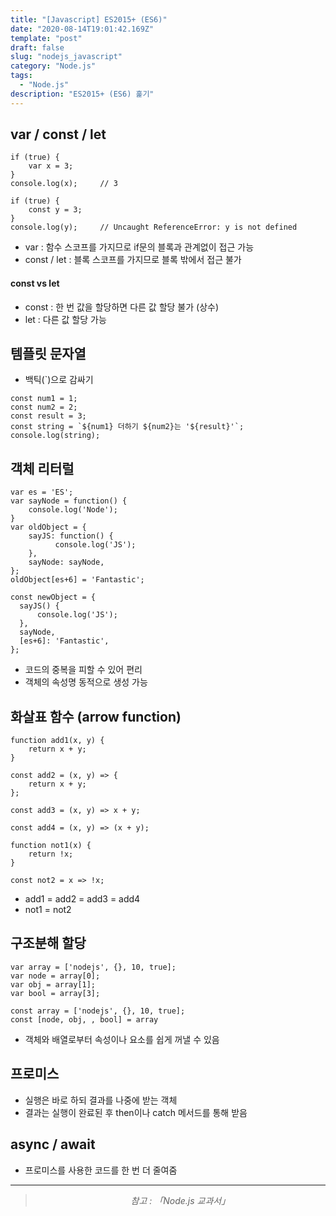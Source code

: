 ```yaml
---
title: "[Javascript] ES2015+ (ES6)"
date: "2020-08-14T19:01:42.169Z"
template: "post"
draft: false
slug: "nodejs_javascript"
category: "Node.js"
tags:
  - "Node.js"
description: "ES2015+ (ES6) 훑기"
---
```


## var / const / let

```{.javascript}
if (true) {
    var x = 3;
}
console.log(x);     // 3

if (true) {
    const y = 3;
}
console.log(y);     // Uncaught ReferenceError: y is not defined
```

- var : 함수 스코프를 가지므로 if문의 블록과 관계없이 접근 가능
- const / let : 블록 스코프를 가지므로 블록 밖에서 접근 불가

#### const vs let

- const : 한 번 값을 할당하면 다른 값 할당 불가 (상수)
- let : 다른 값 할당 가능

## 템플릿 문자열

- 백틱(`)으로 감싸기

```{.javascript}
const num1 = 1;
const num2 = 2;
const result = 3;
const string = `${num1} 더하기 ${num2}는 '${result}'`;
console.log(string);
```

## 객체 리터럴

```{.javascript}
var es = 'ES';
var sayNode = function() {
    console.log('Node');
}
var oldObject = {
    sayJS: function() {
          console.log('JS');
    },
    sayNode: sayNode,
};
oldObject[es+6] = 'Fantastic';

const newObject = {
  sayJS() {
      console.log('JS');
  },
  sayNode,
  [es+6]: 'Fantastic',
};
```

- 코드의 중복을 피할 수 있어 편리
- 객체의 속성명 동적으로 생성 가능

## 화살표 함수 (arrow function)

```{.javascript}
function add1(x, y) {
    return x + y;
}

const add2 = (x, y) => {
    return x + y;
};

const add3 = (x, y) => x + y;

const add4 = (x, y) => (x + y);

function not1(x) {
    return !x;
}

const not2 = x => !x;
```

- add1 = add2 = add3 = add4
- not1 = not2

## 구조분해 할당

```{.javascript}
var array = ['nodejs', {}, 10, true];
var node = array[0];
var obj = array[1];
var bool = array[3];

const array = ['nodejs', {}, 10, true];
const [node, obj, , bool] = array
```

- 객체와 배열로부터 속성이나 요소를 쉽게 꺼낼 수 있음

## 프로미스

- 실행은 바로 하되 결과를 나중에 받는 객체
- 결과는 실행이 완료된 후 then이나 catch 메서드를 통해 받음

## async / await

- 프로미스를 사용한 코드를 한 번 더 줄여줌

<hr>

> <center><i>참고 : 「Node.js 교과서」</i></center>
